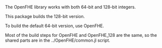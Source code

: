 The OpenFHE library works with both 64-bit and 128-bit integers.

This package builds the 128-bit version.

To build the default 64-bit version, use OpenFHE.

Most of the build steps for OpenFHE and OpenFHE_128 are the same, so the shared parts are in the
../OpenFHE/common.jl script.